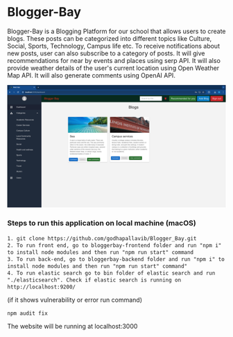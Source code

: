 # Blogger-Bay
Blogger-Bay is a Blogging Platform for our school that allows users to create blogs. These posts can be categorized into different topics like Culture, Social, Sports, Technology, Campus life etc. To receive notifications about new posts, user can also subscribe to a category of posts. It will give recommendations for near by events and places using serp API. It will also provide weather details of the user's current location using Open Weather Map API. It will also generate comments using OpenAI API.


<div align="center">
   <img src="images/HomePage.png" alt="HomPpage" border="0"></a>
</div>

### Steps to run this application on local machine (macOS)

    1. git clone https://github.com/godhapallavib/Blogger_Bay.git
    2. To run front end, go to bloggerbay-frontend folder and run "npm i" to install node modules and then run "npm run start" command
    3. To run back-end, go to bloggerbay-backend folder and run "npm i" to install node modules and then run "npm run start" command"
    4. To run elastic search go to bin folder of elastic search and run "./elasticsearch". Check if elastic search is running on http://localhost:9200/
    
    
    
(if it shows vulnerability or error run command)

    npm audit fix


The website will be running at localhost:3000



